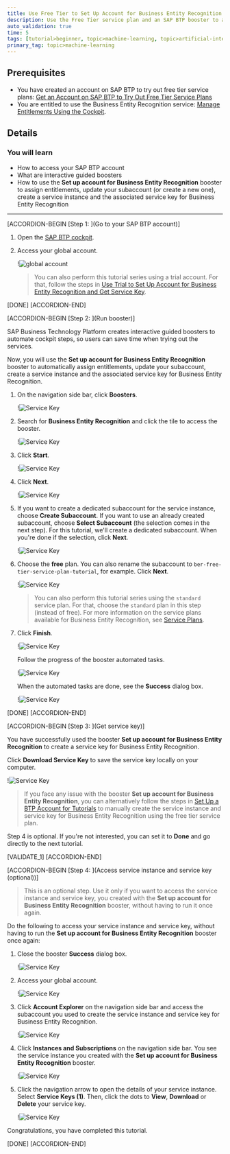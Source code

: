 ```yaml
---
title: Use Free Tier to Set Up Account for Business Entity Recognition and Get Service Key
description: Use the Free Tier service plan and an SAP BTP booster to automatically create a service instance, and the associated service key for Business Entity Recognition.
auto_validation: true
time: 5
tags: [tutorial>beginner, topic>machine-learning, topic>artificial-intelligence, topic>cloud, software-product>sap-business-technology-platform, software-product>sap-ai-business-services, software-product>business-entity-recognition, tutorial>free-tier]
primary_tag: topic>machine-learning
---
```


## Prerequisites
- You have created an account on SAP BTP to try out free tier service plans: [Get an Account on SAP BTP to Try Out Free Tier Service Plans](btp-free-tier-account)
- You are entitled to use the Business Entity Recognition service: [Manage Entitlements Using the Cockpit](btp-cockpit-entitlements).

## Details
### You will learn
  - How to access your SAP BTP account
  - What are interactive guided boosters
  - How to use the **Set up account for Business Entity Recognition** booster to assign entitlements, update your subaccount (or create a new one), create a service instance and the associated service key for Business Entity Recognition
---

[ACCORDION-BEGIN [Step 1: ](Go to your SAP BTP account)]

1. Open the [SAP BTP cockpit](https://account.hana.ondemand.com/cockpit#/home/allaccounts).

2. Access your global account.

    !![global account](global-account.png)

    >You can also perform this tutorial series using a trial account. For that, follow the steps in [Use Trial to Set Up Account for Business Entity Recognition and Get Service Key](cp-aibus-ber-booster-key).

[DONE]
[ACCORDION-END]


[ACCORDION-BEGIN [Step 2: ](Run booster)]

SAP Business Technology Platform creates interactive guided boosters to automate cockpit steps, so users can save time when trying out the services.

Now, you will use the **Set up account for Business Entity Recognition** booster to automatically assign entitlements, update your subaccount, create a service instance and the associated service key for Business Entity Recognition.

1. On the navigation side bar, click **Boosters**.

    !![Service Key](access-booster.png)

2. Search for **Business Entity Recognition** and click the tile to access the booster.

    !![Service Key](access-booster-tile.png)

3. Click **Start**.

    !![Service Key](booster-start.png)

4. Click **Next**.

    !![Service Key](booster-next.png)

5. If you want to create a dedicated subaccount for the service instance, choose **Create Subaccount**. If you want to use an already created subaccount, choose **Select Subaccount** (the selection comes in the next step). For this tutorial, we'll create a dedicated subaccount. When you're done if the selection, click **Next**.

    !![Service Key](booster-scenario.png)

6. Choose the **free** plan. You can also rename the subaccount to `ber-free-tier-service-plan-tutorial`, for example. Click **Next**.

    !![Service Key](booster-subaccount.png)

    >You can also perform this tutorial series using the `standard` service plan. For that, choose the `standard` plan in this step (instead of free). For more information on the service plans available for Business Entity Recognition, see [Service Plans](https://help.sap.com/docs/Business_Entity_Recognition/b43f8f61368d455793a241d2b10baeb2/cbdf2b3ebb7946c6a218a6c8612a15d3.html).

7. Click **Finish**.

    !![Service Key](booster-finish.png)

    Follow the progress of the booster automated tasks.

    !![Service Key](booster-progress.png)

    When the automated tasks are done, see the **Success** dialog box.

    !![Service Key](booster-success.png)

[DONE]
[ACCORDION-END]


[ACCORDION-BEGIN [Step 3: ](Get service key)]

You have successfully used the booster **Set up account for Business Entity Recognition** to create a service key for Business Entity Recognition.

Click **Download Service Key** to save the service key locally on your computer.

!![Service Key](booster-success-key.png)

>If you face any issue with the booster **Set up account for Business Entity Recognition**, you can alternatively follow the steps in [Set Up a BTP Account for Tutorials](group.btp-setup) to manually create the service instance and service key for Business Entity Recognition using the free tier service plan.

Step 4 is optional. If you're not interested, you can set it to **Done** and go directly to the next tutorial.

[VALIDATE_1]
[ACCORDION-END]


[ACCORDION-BEGIN [Step 4: ](Access service instance and service key (optional))]

> This is an optional step. Use it only if you want to access the service instance and service key, you created with the **Set up account for Business Entity Recognition** booster, without having to run it once again.

Do the following to access your service instance and service key, without having to run the **Set up account for Business Entity Recognition** booster once again:

1. Close the booster **Success** dialog box.

    !![Service Key](leave-success.png)

2. Access your global account.

    !![Service Key](access-global-account.png)

3. Click **Account Explorer** on the navigation side bar and access the subaccount you used to create the service instance and service key for Business Entity Recognition.

    !![Service Key](subaccounts.png)

4. Click **Instances and Subscriptions** on the navigation side bar. You see the service instance you created with the **Set up account for Business Entity Recognition** booster.

    !![Service Key](service-instance.png)

5. Click the navigation arrow to open the details of your service instance. Select **Service Keys (1)**. Then, click the dots to **View**, **Download** or **Delete** your service key.

    !![Service Key](service-key.png)

Congratulations, you have completed this tutorial.

[DONE]
[ACCORDION-END]
